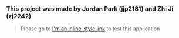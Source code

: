 ### This project was made by Jordan Park (jjp2181) and Zhi Ji (zj2242)

>Please go to [I'm an inline-style link](https://www.google.com) to test this application
